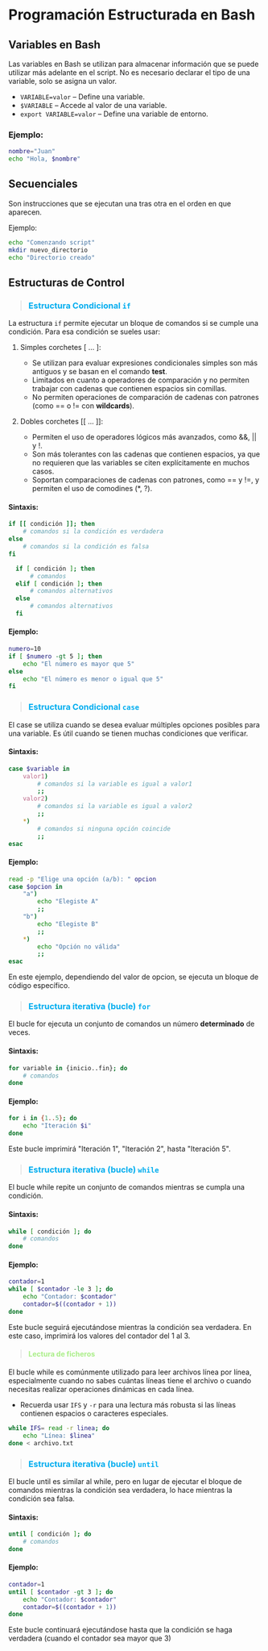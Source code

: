 # Programación Estructurada en Bash

## Variables en Bash
Las variables en Bash se utilizan para almacenar información que se puede utilizar más adelante en el script. No es necesario declarar el tipo de una variable, solo se asigna un valor.
- `VARIABLE=valor` – Define una variable.
- `$VARIABLE` – Accede al valor de una variable.
- `export VARIABLE=valor` – Define una variable de entorno.

### Ejemplo:
```bash
nombre="Juan"
echo "Hola, $nombre"
```

## Secuenciales
Son instrucciones que se ejecutan una tras otra en el orden en que aparecen. 

Ejemplo:
```bash
echo "Comenzando script"
mkdir nuevo_directorio
echo "Directorio creado"
```

## Estructuras de Control

>### <span style="color:#00adef;">Estructura Condicional `if` </span >

La estructura `if` permite ejecutar un bloque de comandos si se cumple una condición. Para esa condición se sueles usar:
1. Simples corchetes [ ... ]:
   - Se utilizan para evaluar expresiones condicionales simples son más antiguos y se basan en el comando **test**.
   - Limitados en cuanto a operadores de comparación y no permiten trabajar con cadenas que contienen espacios sin comillas.
   - No permiten operaciones de comparación de cadenas con patrones (como == o != con **wildcards**).

2. Dobles corchetes [[ ... ]]:
   - Permiten el uso de operadores lógicos más avanzados, como &&, || y !.
   - Son más tolerantes con las cadenas que contienen espacios, ya que no requieren que las variables se citen explícitamente en muchos casos.
   - Soportan comparaciones de cadenas con patrones, como == y !=, y permiten el uso de comodines (*, ?).

#### Sintaxis:
```bash
if [[ condición ]]; then
    # comandos si la condición es verdadera
else
    # comandos si la condición es falsa
fi
```
```bash
  if [ condición ]; then
      # comandos
  elif [ condición ]; then
      # comandos alternativos
  else
      # comandos alternativos
  fi
```

#### Ejemplo:
```bash
numero=10
if [ $numero -gt 5 ]; then
    echo "El número es mayor que 5"
else
    echo "El número es menor o igual que 5"
fi
```
>### <span style="color:#00adef;">Estructura Condicional `case` </span>
El case se utiliza cuando se desea evaluar múltiples opciones posibles para una variable. Es útil cuando se tienen muchas condiciones que verificar.

#### Sintaxis:
```bash
case $variable in
    valor1)
        # comandos si la variable es igual a valor1
        ;;
    valor2)
        # comandos si la variable es igual a valor2
        ;;
    *)
        # comandos si ninguna opción coincide
        ;;
esac
```

#### Ejemplo:
```bash
read -p "Elige una opción (a/b): " opcion
case $opcion in
    "a")
        echo "Elegiste A"
        ;;
    "b")
        echo "Elegiste B"
        ;;
    *)
        echo "Opción no válida"
        ;;
esac
``` 
En este ejemplo, dependiendo del valor de opcion, se ejecuta un bloque de código específico.

>### <span style="color:#00adef;">Estructura iterativa (bucle) `for` </span>
El bucle for ejecuta un conjunto de comandos un número **determinado** de veces.
#### Sintaxis:
```bash
for variable in {inicio..fin}; do
    # comandos
done
```

#### Ejemplo:
```bash
for i in {1..5}; do
    echo "Iteración $i"
done
```
Este bucle imprimirá "Iteración 1", "Iteración 2", hasta "Iteración 5".

>### <span style="color:#00adef;">Estructura iterativa (bucle) `while` </span>
El bucle while repite un conjunto de comandos mientras se cumpla una condición.
#### Sintaxis:
```bash
while [ condición ]; do
    # comandos
done
```

#### Ejemplo:
```bash
contador=1
while [ $contador -le 3 ]; do
    echo "Contador: $contador"
    contador=$((contador + 1))
done
```
Este bucle seguirá ejecutándose mientras la condición sea verdadera. En este caso, imprimirá los valores del contador del 1 al 3.

>#### <span style="color:#aaee88;"> Lectura de ficheros </span>
El bucle while es comúnmente utilizado para leer archivos línea por línea, especialmente cuando no sabes cuántas líneas tiene el archivo o cuando necesitas realizar operaciones dinámicas en cada línea.
- Recuerda usar `IFS` y `-r` para una lectura más robusta si las líneas contienen espacios o caracteres especiales.
```bash
while IFS= read -r linea; do
    echo "Línea: $linea"
done < archivo.txt
```

>### <span style="color:#00adef;">Estructura iterativa (bucle) `until` </span>
El bucle until es similar al while, pero en lugar de ejecutar el bloque de comandos mientras la condición sea verdadera, lo hace mientras la condición sea falsa.

#### Sintaxis:
```bash
until [ condición ]; do
    # comandos
done
```

#### Ejemplo:
```bash
contador=1
until [ $contador -gt 3 ]; do
    echo "Contador: $contador"
    contador=$((contador + 1))
done
```
Este bucle continuará ejecutándose hasta que la condición se haga verdadera (cuando el contador sea mayor que 3)


